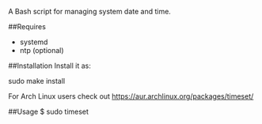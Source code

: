 A Bash script for managing system date and time.

##Requires
<ul>
<li>systemd</li>
<li>ntp (optional)</li>
</ul>

##Installation
Install it as:

sudo make install

For Arch Linux users check out https://aur.archlinux.org/packages/timeset/

##Usage
$ sudo timeset

